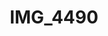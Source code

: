 ---
pid: '168'
layout: photos
title: IMG_4490
filename: IMG_4490.jpg
caption: 
previous_pid: '167'
next_pid: '169'
permalink: "/photos/168.html"
---